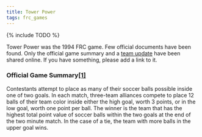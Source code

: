 ```yaml
---
title: Tower Power
tags: frc_games
---
```

{% include TODO %}

Tower Power was the 1994 FRC game. Few official documents have been found. Only the official game summary and a [team update](http://team358.org/history/1992-1999/94_updates1.PDF "http://team358.org/history/1992-1999/94_updates1.PDF") have been shared online. If you have something, please add a link to it.

### Official Game Summary[[1]](https://web.archive.org/web/20150316194933/http://www3.usfirst.org/sites/default/files/uploadedFiles/Who/FIRST_History/FRC_Game_Summaries_Photos.pdf "https://web.archive.org/web/20150316194933/http://www3.usfirst.org/sites/default/files/uploadedFiles/Who/FIRST_History/FRC_Game_Summaries_Photos.pdf")
Contestants attempt to place as many of their soccer balls possible inside one of two goals. In each match, three-team alliances compete to place 12 balls of their team color inside either the high goal, worth 3 points, or in the low goal, worth one point per ball. The winner is the team that has the highest total point value of soccer balls within the two goals at the end of the two minute match. In the case of a tie, the team with more balls in the upper goal wins.
